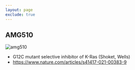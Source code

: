 ```yaml
---
layout: page
exclude: true
---
```


## AMG510

![amg510](https://pubchem.ncbi.nlm.nih.gov/image/imgsrv.fcgi?sid=404859125&t=l&version=6&deposited=t)

* G12C mutant selective inhibitor of K-Ras (Shoket, Wells)
* https://www.nature.com/articles/s41417-021-00383-9
